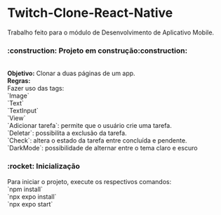 # Twitch-Clone-React-Native
Trabalho feito para o módulo de Desenvolvimento de Aplicativo Mobile.

<h3>:construction: Projeto em construção:construction:</h3>
<br><strong>Objetivo:</strong> Clonar a duas páginas de um app.
<br><strong>Regras:</strong>
<br>Fazer uso das tags:
<br>`Image`
<br>`Text`
<br>`TextInput`
<br>`View`
<br>`Adicionar tarefa`: permite que o usuário crie uma tarefa.
<br>`Deletar`: possibilita a exclusão da tarefa.
<br>`Check`: altera o estado da tarefa entre concluída e pendente.
<br>`DarkMode`: possibilidade de alternar entre o tema claro e escuro

<h3>:rocket: Inicialização</h3>
Para iniciar o projeto, execute os respectivos comandos:
<br>`npm install`
<br>`npx expo install`
<br>`npx expo start`
